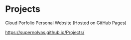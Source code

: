 # Projects

Cloud Porfolio Personal Website (Hosted on GitHub Pages)

https://supernolvas.github.io/Projects/

